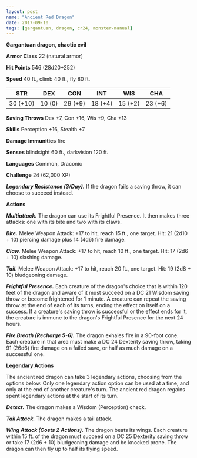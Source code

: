 ```yaml
---
layout: post
name: "Ancient Red Dragon"
date: 2017-09-10
tags: [gargantuan, dragon, cr24, monster-manual]
---
```


**Gargantuan dragon, chaotic evil**

**Armor Class** 22 (natural armor)

**Hit Points** 546 (28d20+252)

**Speed** 40 ft., climb 40 ft., fly 80 ft.

|   STR   |   DEX   |   CON   |   INT   |   WIS   |   CHA   |
|:-----:|:-----:|:-----:|:-----:|:-----:|:-----:|
| 30 (+10) | 10 (0) | 29 (+9) | 18 (+4) | 15 (+2) | 23 (+6) |

**Saving Throws** Dex +7, Con +16, Wis +9, Cha +13

**Skills** Perception +16, Stealth +7

**Damage Immunities** fire

**Senses** blindsight 60 ft., darkvision 120 ft.

**Languages** Common, Draconic

**Challenge** 24 (62,000 XP)

***Legendary Resistance (3/Day).*** If the dragon fails a saving throw, it can choose to succeed instead.

**Actions**

***Multiattack.*** The dragon can use its Frightful Presence. It then makes three attacks: one with its bite and two with its claws.

***Bite.*** Melee Weapon Attack: +17 to hit, reach 15 ft., one target. Hit: 21 (2d10 + 10) piercing damage plus 14 (4d6) fire damage.

***Claw.*** Melee Weapon Attack: +17 to hit, reach 10 ft., one target. Hit: 17 (2d6 + 10) slashing damage.

***Tail.*** Melee Weapon Attack: +17 to hit, reach 20 ft., one target. Hit: 19 (2d8 + 10) bludgeoning damage.

***Frightful Presence.*** Each creature of the dragon's choice that is within 120 feet of the dragon and aware of it must succeed on a DC 21 Wisdom saving throw or become frightened for 1 minute. A creature can repeat the saving throw at the end of each of its turns, ending the effect on itself on a success. If a creature's saving throw is successful or the effect ends for it, the creature is immune to the dragon's Frightful Presence for the next 24 hours.

***Fire Breath (Recharge 5-6).*** The dragon exhales fire in a 90-foot cone. Each creature in that area must make a DC 24 Dexterity saving throw, taking 91 (26d6) fire damage on a failed save, or half as much damage on a successful one.

**Legendary Actions**

The ancient red dragon can take 3 legendary actions, choosing from the options below. Only one legendary action option can be used at a time, and only at the end of another creature's turn. The ancient red dragon regains spent legendary actions at the start of its turn.

***Detect.*** The dragon makes a Wisdom (Perception) check.

***Tail Attack.*** The dragon makes a tail attack.

***Wing Attack (Costs 2 Actions).*** The dragon beats its wings. Each creature within 15 ft. of the dragon must succeed on a DC 25 Dexterity saving throw or take 17 (2d6 + 10) bludgeoning damage and be knocked prone. The dragon can then fly up to half its flying speed.

